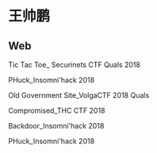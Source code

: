 # 王帅鹏

## Web

Tic Tac Toe_ Securinets CTF Quals 2018

PHuck_Insomni'hack 2018

Old Government Site_VolgaCTF 2018 Quals

Compromised_THC CTF 2018

Backdoor_Insomni'hack 2018

PHuck_Insomni'hack 2018
